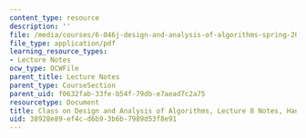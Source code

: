 ```yaml
---
content_type: resource
description: ''
file: /media/courses/6-046j-design-and-analysis-of-algorithms-spring-2015/38928e89ef4cd6b93b6b7989d53f8e91_MIT6_046JS15_writtenlec8.pdf
file_type: application/pdf
learning_resource_types:
- Lecture Notes
ocw_type: OCWFile
parent_title: Lecture Notes
parent_type: CourseSection
parent_uid: f0632fab-33fe-b54f-79db-e7aead7c2a75
resourcetype: Document
title: Class on Design and Analysis of Algorithms, Lecture 8 Notes, Handwritten
uid: 38928e89-ef4c-d6b9-3b6b-7989d53f8e91
---
```


